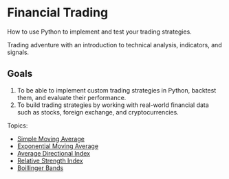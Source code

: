 # Financial Trading

How to use Python to implement and test your trading strategies.

Trading adventure with an introduction to technical analysis, indicators, and signals.


## Goals

1. To  be able to implement custom trading strategies in Python, backtest them, and evaluate their performance.
2. To build trading strategies by working with real-world financial data such as stocks, foreign exchange, and cryptocurrencies.


Topics:

- [Simple Moving Average](notebooks/SAM.ipynb)
- [Exponential Moving Average](notebooks/EMA.ipynb)
- [Average Directional Index](notebooks/ADX.ipynb)
- [Relative Strength Index](notebooks/RSI.ipynb)
- [Boillinger Bands](notebooks/BBANDS.ipynb)